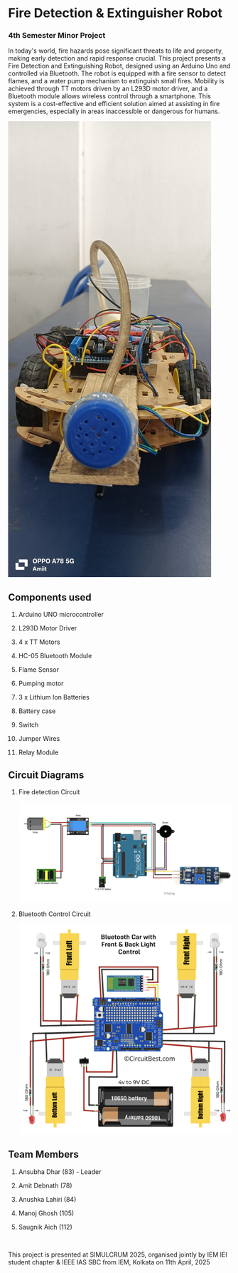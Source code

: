 # Fire Detection & Extinguisher Robot

<h3>4th Semester Minor Project</h3>

In today's world, fire hazards pose significant threats to life and property, making early detection and rapid response crucial. This project presents a Fire Detection and Extinguishing Robot, designed using an Arduino Uno and controlled via Bluetooth. The robot is equipped with a fire sensor to detect flames, and a water pump mechanism to extinguish small fires. Mobility is achieved through TT motors driven by an L293D motor driver, and a Bluetooth module allows wireless control through a smartphone. This system is a cost-effective and efficient solution aimed at assisting in fire emergencies, especially in areas inaccessible or dangerous for humans.

![Project Image](Project_image.png)

<h2>Components used</h2>

1. Arduino UNO microcontroller

2. L293D Motor Driver

3. 4 x TT Motors

4. HC-05 Bluetooth Module

5. Flame Sensor

6. Pumping motor

7. 3 x Lithium Ion Batteries

8. Battery case

9. Switch

10. Jumper Wires

11. Relay Module

<h2>Circuit Diagrams</h2>

1. Fire detection Circuit

   ![Fire Fighting Robot](fire_detection_ckt.png)

2. Bluetooth Control Circuit

   ![Fire Fighting Robot](vehicle_controling_circuit.png)


<h2>Team Members</h2>

1. Ansubha Dhar (83) - Leader

2. Amit Debnath (78)

3. Anushka Lahiri (84)

4. Manoj Ghosh (105)

5. Saugnik Aich (112)

<br>

This project is presented at SIMULCRUM 2025, organised jointly by IEM IEI student chapter & IEEE IAS SBC from IEM, Kolkata on 11th April, 2025


